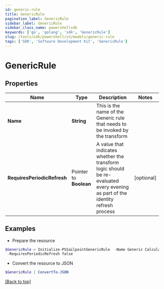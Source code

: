 ```yaml
---
id: generic-rule
title: GenericRule
pagination_label: GenericRule
sidebar_label: GenericRule
sidebar_class_name: powershellsdk
keywords: ['go', 'golang', 'sdk', 'GenericRule'] 
slug: /tools/sdk/powershell/v3/models/generic-rule
tags: ['SDK', 'Software Development Kit', 'GenericRule']
---
```



# GenericRule

## Properties

Name | Type | Description | Notes
------------ | ------------- | ------------- | -------------
**Name** |  **String** | This is the name of the Generic rule that needs to be invoked by the transform | 
**RequiresPeriodicRefresh** |  Pointer to **Boolean** | A value that indicates whether the transform logic should be re-evaluated every evening as part of the identity refresh process | [optional] 

## Examples

- Prepare the resource
```powershell
$GenericRule = Initialize-PSSailpointGenericRule  -Name Generic Calculation Rule `
 -RequiresPeriodicRefresh false
```

- Convert the resource to JSON
```powershell
$GenericRule | ConvertTo-JSON
```


[[Back to top]](#) 

